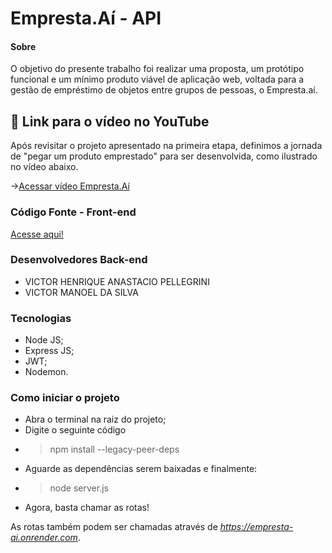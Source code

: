 # Empresta.Aí - API


#### Sobre
O objetivo do presente trabalho foi realizar uma proposta, um protótipo funcional e um mínimo produto viável de aplicação web, voltada para a gestão de empréstimo de objetos entre grupos de pessoas, o Empresta.aí.

## 🔗 Link para o vídeo no YouTube

Após revisitar o projeto apresentado na primeira etapa, definimos a jornada de "pegar um produto emprestado" para ser desenvolvida, como ilustrado no vídeo abaixo.

->[Acessar vídeo Empresta.Aí](https://youtu.be/RFCeJtx27cg?si=joH2STA5gMSeb95g/)


### Código Fonte - Front-end
[Acesse aqui!](https://github.com/mtavidal/projeto-integrador-grupo03)

### Desenvolvedores Back-end
- VICTOR HENRIQUE ANASTACIO PELLEGRINI
- VICTOR MANOEL DA SILVA

### Tecnologias
- Node JS;
- Express JS;
- JWT;
- Nodemon.

### Como iniciar o projeto
 - Abra o terminal na raiz do projeto;
 - Digite o seguinte código
 - > npm install --legacy-peer-deps
 - Aguarde as dependências serem baixadas e finalmente:
 - > node server.js
 - Agora, basta chamar as rotas!

As rotas também podem ser chamadas através de *https://empresta-ai.onrender.com*.
